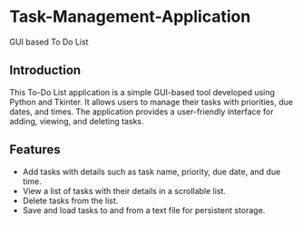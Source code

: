 # Task-Management-Application
GUI based To Do List

## Introduction

This To-Do List application is a simple GUI-based tool developed using Python and Tkinter. It allows users to manage their tasks with priorities, due dates, and times. The application provides a user-friendly interface for adding, viewing, and deleting tasks.

## Features

- Add tasks with details such as task name, priority, due date, and due time.
- View a list of tasks with their details in a scrollable list.
- Delete tasks from the list.
- Save and load tasks to and from a text file for persistent storage.
